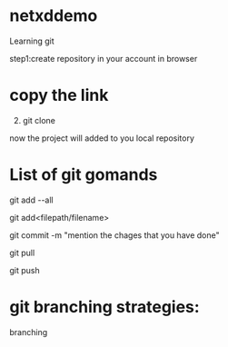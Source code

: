 # netxddemo
Learning git

step1:create repository in your account in browser

# copy the link 
2. git clone<url of the repository>

now the project will added to you local repository

# List of git gomands

 git add --all

 git add<filepath/filename>

 git commit -m "mention the chages that you have done"

 git pull

 git push

 # git branching strategies:

 branching 
